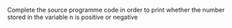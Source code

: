 Complete the source programme code in order to print whether the number stored in the variable n is positive or negative
